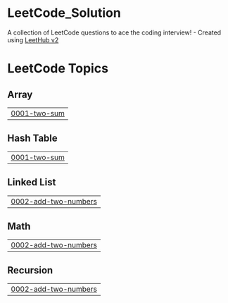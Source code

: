 # LeetCode_Solution
A collection of LeetCode questions to ace the coding interview! - Created using [LeetHub v2](https://github.com/arunbhardwaj/LeetHub-2.0)

<!---LeetCode Topics Start-->
# LeetCode Topics
## Array
|  |
| ------- |
| [0001-two-sum](https://github.com/nguyen-khanh-duy-dev/LeetCode_Solution/tree/master/0001-two-sum) |
## Hash Table
|  |
| ------- |
| [0001-two-sum](https://github.com/nguyen-khanh-duy-dev/LeetCode_Solution/tree/master/0001-two-sum) |
## Linked List
|  |
| ------- |
| [0002-add-two-numbers](https://github.com/nguyen-khanh-duy-dev/LeetCode_Solution/tree/master/0002-add-two-numbers) |
## Math
|  |
| ------- |
| [0002-add-two-numbers](https://github.com/nguyen-khanh-duy-dev/LeetCode_Solution/tree/master/0002-add-two-numbers) |
## Recursion
|  |
| ------- |
| [0002-add-two-numbers](https://github.com/nguyen-khanh-duy-dev/LeetCode_Solution/tree/master/0002-add-two-numbers) |
<!---LeetCode Topics End-->